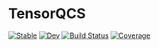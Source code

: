 # TensorQCS

[![Stable](https://img.shields.io/badge/docs-stable-blue.svg)](https://nzy1997.github.io/TensorQCS.jl/stable/)
[![Dev](https://img.shields.io/badge/docs-dev-blue.svg)](https://nzy1997.github.io/TensorQCS.jl/dev/)
[![Build Status](https://github.com/nzy1997/TensorQCS.jl/actions/workflows/CI.yml/badge.svg?branch=main)](https://github.com/nzy1997/TensorQCS.jl/actions/workflows/CI.yml?query=branch%3Amain)
[![Coverage](https://codecov.io/gh/nzy1997/TensorQCS.jl/branch/main/graph/badge.svg)](https://codecov.io/gh/nzy1997/TensorQCS.jl)
